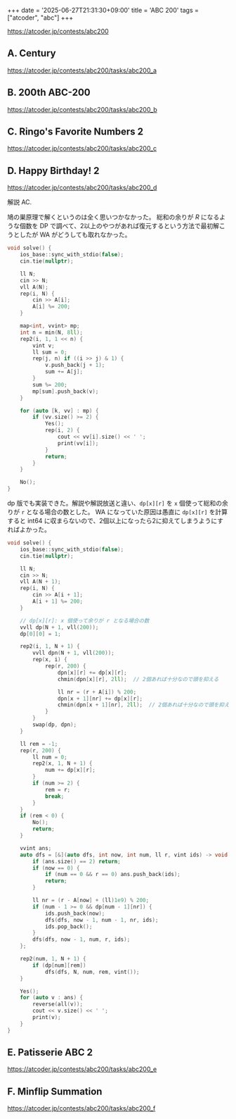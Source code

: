 +++
date = '2025-06-27T21:31:30+09:00'
title = 'ABC 200'
tags = ["atcoder", "abc"]
+++

<https://atcoder.jp/contests/abc200>

## A. Century

<https://atcoder.jp/contests/abc200/tasks/abc200_a>

## B. 200th ABC-200

<https://atcoder.jp/contests/abc200/tasks/abc200_b>

## C. Ringo's Favorite Numbers 2

<https://atcoder.jp/contests/abc200/tasks/abc200_c>

## D. Happy Birthday! 2

<https://atcoder.jp/contests/abc200/tasks/abc200_d>

解説 AC.

鳩の巣原理で解くというのは全く思いつかなかった。
総和の余りが $R$ になるような個数を DP で調べて、2以上のやつがあれば復元するという方法で最初解こうとしたが WA がどうしても取れなかった。

```cpp
void solve() {
    ios_base::sync_with_stdio(false);
    cin.tie(nullptr);

    ll N;
    cin >> N;
    vll A(N);
    rep(i, N) {
        cin >> A[i];
        A[i] %= 200;
    }

    map<int, vvint> mp;
    int n = min(N, 8ll);
    rep2(i, 1, 1 << n) {
        vint v;
        ll sum = 0;
        rep(j, n) if ((i >> j) & 1) {
            v.push_back(j + 1);
            sum += A[j];
        }
        sum %= 200;
        mp[sum].push_back(v);
    }

    for (auto [k, vv] : mp) {
        if (vv.size() >= 2) {
            Yes();
            rep(i, 2) {
                cout << vv[i].size() << ' ';
                print(vv[i]);
            }
            return;
        }
    }

    No();
}
```

dp 版でも実装できた。解説や解説放送と違い、`dp[x][r]` を `x` 個使って総和の余りが `r` となる場合の数とした。
WA になっていた原因は愚直に `dp[x][r]` を計算すると int64 に収まらないので、2個以上になったら2に抑えてしまうようにすればよかった。

```cpp
void solve() {
    ios_base::sync_with_stdio(false);
    cin.tie(nullptr);

    ll N;
    cin >> N;
    vll A(N + 1);
    rep(i, N) {
        cin >> A[i + 1];
        A[i + 1] %= 200;
    }

    // dp[x][r]: x 個使って余りが r となる場合の数
    vvll dp(N + 1, vll(200));
    dp[0][0] = 1;

    rep2(i, 1, N + 1) {
        vvll dpn(N + 1, vll(200));
        rep(x, i) {
            rep(r, 200) {
                dpn[x][r] += dp[x][r];
                chmin(dpn[x][r], 2ll);  // 2個あれば十分なので頭を抑える

                ll nr = (r + A[i]) % 200;
                dpn[x + 1][nr] += dp[x][r];
                chmin(dpn[x + 1][nr], 2ll);  // 2個あれば十分なので頭を抑える
            }
        }
        swap(dp, dpn);
    }

    ll rem = -1;
    rep(r, 200) {
        ll num = 0;
        rep2(x, 1, N + 1) {
            num += dp[x][r];
        }
        if (num >= 2) {
            rem = r;
            break;
        }
    }
    if (rem < 0) {
        No();
        return;
    }

    vvint ans;
    auto dfs = [&](auto dfs, int now, int num, ll r, vint ids) -> void {
        if (ans.size() == 2) return;
        if (now == 0) {
            if (num == 0 && r == 0) ans.push_back(ids);
            return;
        }

        ll nr = (r - A[now] + (ll)1e9) % 200;
        if (num - 1 >= 0 && dp[num - 1][nr]) {
            ids.push_back(now);
            dfs(dfs, now - 1, num - 1, nr, ids);
            ids.pop_back();
        }
        dfs(dfs, now - 1, num, r, ids);
    };

    rep2(num, 1, N + 1) {
        if (dp[num][rem])
            dfs(dfs, N, num, rem, vint());
    }

    Yes();
    for (auto v : ans) {
        reverse(all(v));
        cout << v.size() << ' ';
        print(v);
    }
}
```

## E. Patisserie ABC 2

<https://atcoder.jp/contests/abc200/tasks/abc200_e>

## F. Minflip Summation

<https://atcoder.jp/contests/abc200/tasks/abc200_f>
